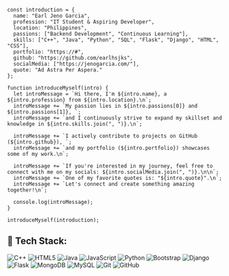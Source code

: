 ```
const introduction = {
  name: "Earl Jeno Garcia",
  profession: "IT Student & Aspiring Developer",
  location: "Philippines",
  passions: ["Backend Development", "Continuous Learning"],
  skills: ["C++", "Java", "Python", "SQL", "Flask", "Django", "HTML", "CSS"],
  portfolio: "https://#",
  github: "https://github.com/earlhsjks",
  socialMedia: ["https://jenogarcia.com/"],
  quote: "Ad Astra Per Aspera."
};

function introduceMyself(intro) {
  let introMessage = `Hi there, I'm ${intro.name}, a ${intro.profession} from ${intro.location}.\n`;
  introMessage += `My passion lies in ${intro.passions[0]} and ${intro.passions[1]}, `;
  introMessage += `and I continuously strive to expand my skillset and knowledge in ${intro.skills.join(", ")}.\n`;

  introMessage += `I actively contribute to projects on GitHub (${intro.github}), `;
  introMessage += `and my portfolio (${intro.portfolio}) showcases some of my work.\n`;

  introMessage += `If you're interested in my journey, feel free to connect with me on my socials: ${intro.socialMedia.join(", ")}.\n\n`;
  introMessage += `One of my favorite quotes is: "${intro.quote}".\n`;
  introMessage += `Let's connect and create something amazing together!\n`;

  console.log(introMessage);
}

introduceMyself(introduction);
```

## 🚀 Tech Stack:
![C++](https://img.shields.io/badge/c++-%2300599C.svg?style=for-the-badge&logo=c%2B%2B&logoColor=white) ![HTML5](https://img.shields.io/badge/html5-%23E34F26.svg?style=for-the-badge&logo=html5&logoColor=white) ![Java](https://img.shields.io/badge/java-%23ED8B00.svg?style=for-the-badge&logo=openjdk&logoColor=white) ![JavaScript](https://img.shields.io/badge/javascript-%23323330.svg?style=for-the-badge&logo=javascript&logoColor=%23F7DF1E) ![Python](https://img.shields.io/badge/python-3670A0?style=for-the-badge&logo=python&logoColor=ffdd54) ![Bootstrap](https://img.shields.io/badge/bootstrap-%238511FA.svg?style=for-the-badge&logo=bootstrap&logoColor=white) ![Django](https://img.shields.io/badge/django-%23092E20.svg?style=for-the-badge&logo=django&logoColor=white) ![Flask](https://img.shields.io/badge/flask-%23000.svg?style=for-the-badge&logo=flask&logoColor=white) ![MongoDB](https://img.shields.io/badge/MongoDB-%234ea94b.svg?style=for-the-badge&logo=mongodb&logoColor=white) ![MySQL](https://img.shields.io/badge/mysql-4479A1.svg?style=for-the-badge&logo=mysql&logoColor=white) ![Git](https://img.shields.io/badge/git-%23F05033.svg?style=for-the-badge&logo=git&logoColor=white) ![GitHub](https://img.shields.io/badge/github-%23121011.svg?style=for-the-badge&logo=github&logoColor=white)